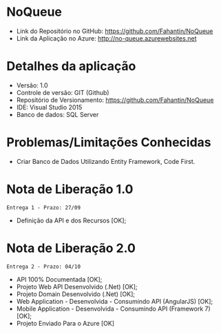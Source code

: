 # NoQueue
* Link do Repositório no GitHub: https://github.com/Fahantin/NoQueue
* Link da Aplicação no Azure: http://no-queue.azurewebsites.net

# Detalhes da aplicação

* Versão: 1.0
* Controle de versão: GIT (Github)
* Repositório de Versionamento: https://github.com/Fahantin/NoQueue
* IDE: Visual Studio 2015
* Banco de dados: SQL Server


# Problemas/Limitações Conhecidas
* Criar Banco de Dados Utilizando Entity Framework, Code First.


# Nota de Liberação 1.0
```
Entrega 1 - Prazo: 27/09
```
* Definição da API e dos Recursos [OK];

# Nota de Liberação 2.0
```
Entrega 2 - Prazo: 04/10
```
* API 100% Documentada [OK];
* Projeto Web API Desenvolvido (.Net) [OK];
* Projeto Domain Desenvolvido (.Net) [OK];
* Web Application - Desenvolvida - Consumindo API (AngularJS) [OK];
* Mobile Application - Desenvolvida - Consumindo API (Framework 7) [OK];
* Projeto Enviado Para o Azure [OK]
